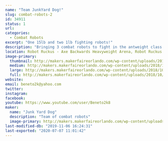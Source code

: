 ```yaml
---
name: "Team JunkYard Dog!"
slug: combat-robots-2
id: 34911
status: 1
url: 
categories:
  - Combat Robots
excerpt: "One 15lb and two 1lb fighting robots!"
description: "Bringing 3 combat robots to fight in the antweight class and Dogeweight class from Team Junk Yard Dog!"
location: Robot Ruckus - Axe Backwards Heavyweight Arena, Robot Ruckus - Small Arena
image-primary:
  thumbnail: http://makers.makerfaireorlando.com/wp-content/uploads/2018/10/15403263956367951181588606471078-150x150.jpg
  medium: http://makers.makerfaireorlando.com/wp-content/uploads/2018/10/15403263956367951181588606471078-300x169.jpg
  large: http://makers.makerfaireorlando.com/wp-content/uploads/2018/10/15403263956367951181588606471078-1024x576.jpg
  full: http://makers.makerfaireorlando.com/wp-content/uploads/2018/10/15403263956367951181588606471078.jpg
website: 
email: beneto2k@yahoo.com
twitter: 
instagram: 
facebook: 
youtube: https://www.youtube.com/user/Beneto2k8
maker:
  name: "Junk Yard Dog"
  description: "Team of combat robots"
  image-primary: http://makers.makerfaireorlando.com/wp-content/uploads/2018/10/Color-dog.jpg
last-modified-db: "2019-11-06 16:24:31"
last-exported: "2020-07-07 11:01:42"
---
```

